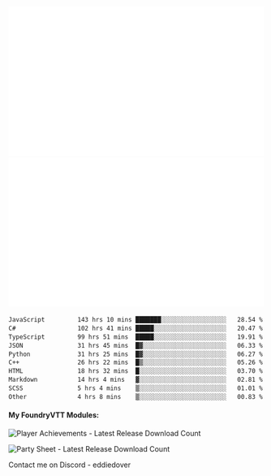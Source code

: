 
![](https://raw.githubusercontent.com/eddiedover/ghstats/master/generated/overview.svg)
![](https://raw.githubusercontent.com/eddiedover/ghstats/master/generated/languages.svg)

<!--START_SECTION:waka-->

```txt
JavaScript         143 hrs 10 mins ███████░░░░░░░░░░░░░░░░░░   28.54 %
C#                 102 hrs 41 mins █████░░░░░░░░░░░░░░░░░░░░   20.47 %
TypeScript         99 hrs 51 mins  █████░░░░░░░░░░░░░░░░░░░░   19.91 %
JSON               31 hrs 45 mins  █▓░░░░░░░░░░░░░░░░░░░░░░░   06.33 %
Python             31 hrs 25 mins  █▓░░░░░░░░░░░░░░░░░░░░░░░   06.27 %
C++                26 hrs 22 mins  █▒░░░░░░░░░░░░░░░░░░░░░░░   05.26 %
HTML               18 hrs 32 mins  █░░░░░░░░░░░░░░░░░░░░░░░░   03.70 %
Markdown           14 hrs 4 mins   ▓░░░░░░░░░░░░░░░░░░░░░░░░   02.81 %
SCSS               5 hrs 4 mins    ▒░░░░░░░░░░░░░░░░░░░░░░░░   01.01 %
Other              4 hrs 8 mins    ▒░░░░░░░░░░░░░░░░░░░░░░░░   00.83 %
```

<!--END_SECTION:waka-->

#### My FoundryVTT Modules:

  ![Player Achievements - Latest Release Download Count](https://img.shields.io/badge/dynamic/json?label=Player%20Achievements%20-%20Downloads@latest&query=assets%5B1%5D.download_count&url=https%3A%2F%2Fapi.github.com%2Frepos%2FEddieDover%2Ffvtt-player-achievements%2Freleases%2Flatest)

  ![Party Sheet - Latest Release Download Count](https://img.shields.io/badge/dynamic/json?label=Party%20Sheet%20-%20Downloads@latest&query=assets%5B1%5D.download_count&url=https%3A%2F%2Fapi.github.com%2Frepos%2FEddieDover%2Ffvtt-party-sheet%2Freleases%2Flatest)

<a rel="me" href="https://techhub.social/@EddieDover"></a>

Contact me on Discord - eddiedover
